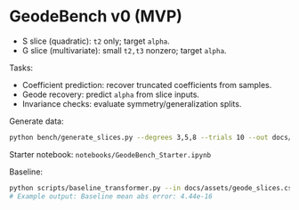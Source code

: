 # GeodeBench v0 (MVP)

- S slice (quadratic): `t2` only; target `alpha`.
- G slice (multivariate): small `t2,t3` nonzero; target `alpha`.

Tasks:
- Coefficient prediction: recover truncated coefficients from samples.
- Geode recovery: predict `alpha` from slice inputs.
- Invariance checks: evaluate symmetry/generalization splits.

Generate data:
```bash
python bench/generate_slices.py --degrees 3,5,8 --trials 10 --out docs/assets/geode_slices.csv
```

Starter notebook: `notebooks/GeodeBench_Starter.ipynb`

Baseline:
```bash
python scripts/baseline_transformer.py --in docs/assets/geode_slices.csv
# Example output: Baseline mean abs error: 4.44e-16
```
